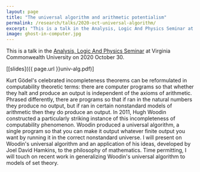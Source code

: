 ```yaml
---
layout: page
title: "The universal algorithm and arithmetic potentialism"
permalink: /research/talks/2020-oct-universal-algorithm/
excerpt: "This is a talk in the Analysis, Logic And Physics Seminar at Virginia Commonwealth University on 2020 October 30..."
image: ghost-in-computer.jpg
---
```


This is a talk in the [Analysis, Logic And Physics Seminar](https://sites.google.com/a/vcu.edu/alps/) at Virginia Commonwealth University on 2020 October 30.

[[slides]({{ page.url }}univ-alg.pdf)]

Kurt Gödel's celebrated incompleteness theorems can be reformulated in computability theoretic terms: there are computer programs so that whether they halt and produce an output is independent of the axioms of arithmetic. Phrased differently, there are programs so that if ran in the natural numbers they produce no output, but if ran in certain nonstandard models of arithmetic then they do produce an output. In 2011, Hugh Woodin constructed a particularly striking instance of this incompleteness of computability phenomenon. Woodin produced a universal algorithm, a single program so that you can make it output whatever finite output you want by running it in the correct nonstandard universe. I will present on Woodin's universal algorithm and an application of his ideas, developed by Joel David Hamkins, to the philosophy of mathematics. Time permitting, I will touch on recent work in generalizing Woodin's universal algorithm to models of set theory.
